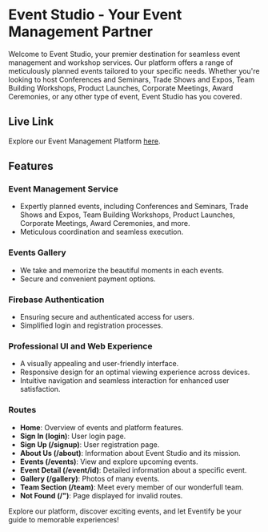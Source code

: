 # Event Studio - Your Event Management Partner

Welcome to Event Studio, your premier destination for seamless event management and workshop services. Our platform offers a range of meticulously planned events tailored to your specific needs. Whether you're looking to host Conferences and Seminars, Trade Shows and Expos, Team Building Workshops, Product Launches, Corporate Meetings, Award Ceremonies, or any other type of event, Event Studio has you covered.

## Live Link
Explore our Event Management Platform [here](#).

## Features

### Event Management Service
- Expertly planned events, including Conferences and Seminars, Trade Shows and Expos, Team Building Workshops, Product Launches, Corporate Meetings, Award Ceremonies, and more.
- Meticulous coordination and seamless execution.

### Events Gallery
- We take and memorize the beautiful moments in each events.
- Secure and convenient payment options.

### Firebase Authentication
- Ensuring secure and authenticated access for users.
- Simplified login and registration processes.

### Professional UI and Web Experience
- A visually appealing and user-friendly interface.
- Responsive design for an optimal viewing experience across devices.
- Intuitive navigation and seamless interaction for enhanced user satisfaction.

### Routes
- **Home**: Overview of events and platform features.
- **Sign In (login)**: User login page.
- **Sign Up (/signup)**: User registration page.
- **About Us (/about)**: Information about Event Studio and its mission.
- **Events (/events)**: View and explore upcoming events.
- **Event Detail (/event/id)**: Detailed information about a specific event.
- **Gallery (/gallery)**: Photos of many events.
- **Team Section (/team)**: Meet every member of our wonderfull team.
- **Not Found (/")**: Page displayed for invalid routes.

Explore our platform, discover exciting events, and let Eventify be your guide to memorable experiences!

